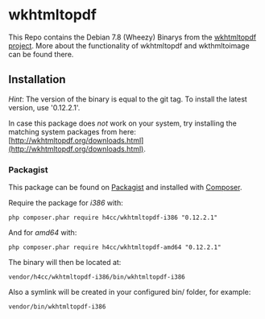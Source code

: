 wkhtmltopdf
================

This Repo contains the Debian 7.8 (Wheezy) Binarys from the [wkhtmltopdf project](http://wkhtmltopdf.org/).
More about the functionality of wkhtmltopdf and wkthmltoimage can be found there.

## Installation

_Hint_:
The version of the binary is equal to the git tag.
To install the latest version, use '0.12.2.1'.

In case this package does _not_ work on your system, try installing the matching system packages from here: [http://wkhtmltopdf.org/downloads.html](http://wkhtmltopdf.org/downloads.html).

### Packagist

This package can be found on [Packagist](http://packagist.org) and installed with [Composer](http://getcomposer.com/).

Require the package for _i386_ with:

    php composer.phar require h4cc/wkhtmltopdf-i386 "0.12.2.1"

And for _amd64_ with:

    php composer.phar require h4cc/wkhtmltopdf-amd64 "0.12.2.1"

The binary will then be located at:

    vendor/h4cc/wkhtmltopdf-i386/bin/wkhtmltopdf-i386

Also a symlink will be created in your configured bin/ folder, for example:

    vendor/bin/wkhtmltopdf-i386

